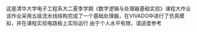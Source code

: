 这是清华大学电子工程系大二夏季学期《数字逻辑与处理器基础实验》课程大作业
该作业采用五级流水线结构完成了一个基础处理器，在VIVADO中进行了仿真模拟，并在课程实验电路板上实际运行
由于个人水平有限，请适度参考

